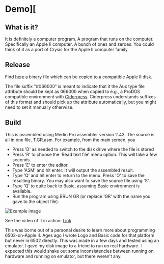 # Demo][

## What is it?
It is definitely a computer program. A program that runs on the computer. Specifically an Apple II computer. A bunch of ones and zeroes. You could think of it as a port of Crysis for the Apple II computer family.

## Release
Find [here](https://github.com/clandrew/demoII/releases) a binary file which can be copied to a compatible Apple II disk. 

The file suffix "#066000" is meant to indicate that it the Aux type file attribute should be kept as 066000 when copied to e.g., a ProDOS compatible environment with [Ciderpress](https://a2ciderpress.com). Ciderpress understands suffixes of this format and should pick up the attribute automatically, but you might need to set it manually otherwise.

## Build
This is assembled using Merlin Pro assembler version 2.43. The source is all in one file, T.GR.asm.
For example, from the main screen, you
* Press 'D' as needed to switch to the disk drive where the file is stored
* Press 'R' to choose the 'Read text file' menu option. This will take a few seconds.
* Press 'E' to enter the editor.
* Type 'ASM' and hit enter. It will output the assembled result.
* Type 'Q' and hit enter to return to the menu. Press 'O' to save the resulting binary. You may also want to save the source file using 'S'.
* Type 'Q' to quite back to Basic, assuming Basic environment is available.
* Run the program using BRUN GR (or replace 'GR' with the name you gave to the object file).

![Example image](https://raw.githubusercontent.com/clandrew/gfx2/master/Images/Fanart.png "Example image")

See the video of it in action: [Link](https://www.youtube.com/watch?v=lmg9sN9FO-w)

This was borne out of a personal desire to learn more about programming 6502-on-Apple II. Ages ago I wrote Logo and Basic code for that platform but never in 6502 directly. This was made in a few days and tested using an emulator. I gave my disk image to a friend to run on real hardware. I expected this would shake out some inconsistencies between running on hardware and running on emulator, but there weren't any.

